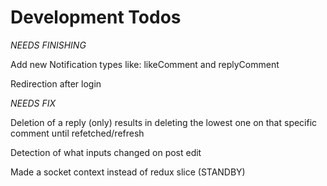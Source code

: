 # Development Todos

_NEEDS FINISHING_

Add new Notification types like: likeComment and replyComment

Redirection after login

_NEEDS FIX_

Deletion of a reply (only) results in deleting the lowest one on that specific comment until refetched/refresh

Detection of what inputs changed on post edit

Made a socket context instead of redux slice (STANDBY)
